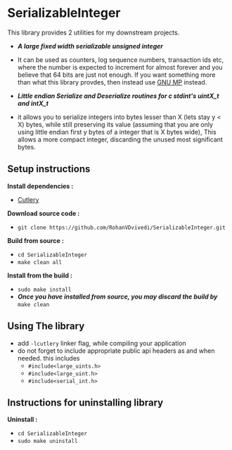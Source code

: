 # SerializableInteger
This library provides 2 utilities for my downstream projects.
 * ***A large fixed width serializable unsigned integer***
  - It can be used as counters, log sequence numbers, transaction ids etc, where the number is expected to increment for almost forever and you believe that 64 bits are just not enough. If you want something more than what this library provdes, then instead use [GNU MP](https://gmplib.org/) instead.
 * ***Little endian Serialize and Deserialize routines for c stdint's uintX_t and intX_t***
  - it allows you to serialize integers into bytes lesser than X (lets stay y < X) bytes, while still preserving its value (assuming that you are only using little endian first y bytes of a integer that is X bytes wide), This allows a more compact integer, discarding the unused most significant bytes.

## Setup instructions
**Install dependencies :**
 * [Cutlery](https://github.com/RohanVDvivedi/Cutlery)

**Download source code :**
 * `git clone https://github.com/RohanVDvivedi/SerializableInteger.git`

**Build from source :**
 * `cd SerializableInteger`
 * `make clean all`

**Install from the build :**
 * `sudo make install`
 * ***Once you have installed from source, you may discard the build by*** `make clean`

## Using The library
 * add `-lcutlery` linker flag, while compiling your application
 * do not forget to include appropriate public api headers as and when needed. this includes
   * `#include<large_uints.h>`
   * `#include<large_uint.h>`
   * `#include<serial_int.h>`

## Instructions for uninstalling library

**Uninstall :**
 * `cd SerializableInteger`
 * `sudo make uninstall`

